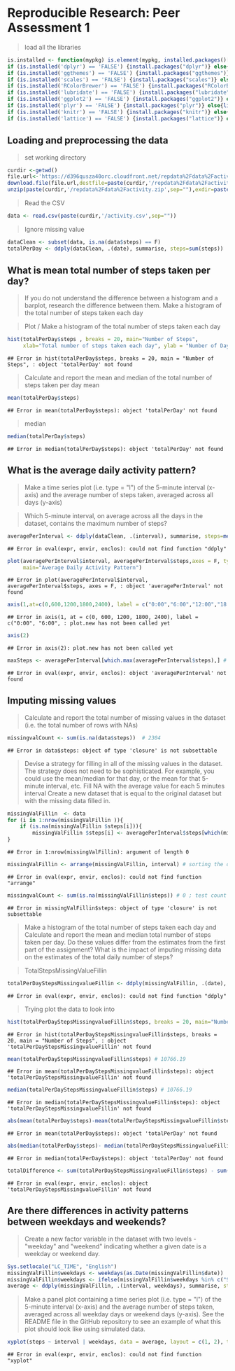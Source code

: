 
# Reproducible Research: Peer Assessment 1

> load all the libraries

```r
is.installed <- function(mypkg) is.element(mypkg, installed.packages()[,1]) 
if (is.installed('dplyr') == 'FALSE') {install.packages("dplyr")} else{library(dplyr)}
if (is.installed('ggthemes') == 'FALSE') {install.packages("ggthemes")} else{library(ggthemes)}
if (is.installed('scales') == 'FALSE') {install.packages("scales")} else{library(scales)}
if (is.installed('RColorBrewer') == 'FALSE') {install.packages("RColorBrewer")} else{library(RColorBrewer)}
if (is.installed('lubridate') == 'FALSE') {install.packages("lubridate")} else{library(lubridate)}
if (is.installed('ggplot2') == 'FALSE') {install.packages("ggplot2")} else{library(ggplot2)}
if (is.installed('plyr') == 'FALSE') {install.packages("plyr")} else{library(plyr)}
if (is.installed('knitr') == 'FALSE') {install.packages("knitr")} else{library(knitr)}
if (is.installed('lattice') == 'FALSE') {install.packages("lattice")} else{library(lattice)}

```
## Loading and preprocessing the data

> set working directory
```r
curdir <-getwd()
file.url<-'https://d396qusza40orc.cloudfront.net/repdata%2Fdata%2Factivity.zip'
download.file(file.url,destfile=paste(curdir,'/repdata%2Fdata%2Factivity.zip',sep=""))
unzip(paste(curdir,'/repdata%2Fdata%2Factivity.zip',sep=""),exdir=paste(curdir,sep=""),overwrite=TRUE)
```

> Read the CSV
```r
data <- read.csv(paste(curdir,'/activity.csv',sep=""))
```

> Ignore missing value
```r
dataClean <- subset(data, is.na(data$steps) == F)
totalPerDay <- ddply(dataClean, .(date), summarise, steps=sum(steps))
```

## What is mean total number of steps taken per day?

> If you do not understand the difference between a histogram and a barplot, research the difference between them. Make a histogram of the total number of steps taken each day

> Plot /  Make a histogram of the total number of steps taken each day

```r
hist(totalPerDay$steps , breaks = 20, main="Number of Steps", 
     xlab="Total number of steps taken each day", ylab = "Number of Days",col="red")
```

```
## Error in hist(totalPerDay$steps, breaks = 20, main = "Number of Steps", : object 'totalPerDay' not found
```
>Calculate and report the mean and median of the total number of steps taken per day
> mean

```r
mean(totalPerDay$steps)
```

```
## Error in mean(totalPerDay$steps): object 'totalPerDay' not found
```

> median

```r
median(totalPerDay$steps)	 
```

```
## Error in median(totalPerDay$steps): object 'totalPerDay' not found
```


## What is the average daily activity pattern?
>  Make a time series plot (i.e. type = "l") of the 5-minute interval (x-axis) and the average number of steps taken, averaged across all days (y-axis)

>  Which 5-minute interval, on average across all the days in the dataset, contains the maximum number of steps?


```r
averagePerInterval <- ddply(dataClean, .(interval), summarise, steps=mean(steps))
```

```
## Error in eval(expr, envir, enclos): could not find function "ddply"
```

```r
plot(averagePerInterval$interval, averagePerInterval$steps,axes = F, type="l", col="red", xlab="Time", ylab="Average Number of Steps",
     main="Average Daily Activity Pattern")
```

```
## Error in plot(averagePerInterval$interval, averagePerInterval$steps, axes = F, : object 'averagePerInterval' not found
```

```r
axis(1,at=c(0,600,1200,1800,2400), label = c("0:00","6:00","12:00","18:00","24:00"))
```

```
## Error in axis(1, at = c(0, 600, 1200, 1800, 2400), label = c("0:00", "6:00", : plot.new has not been called yet
```

```r
axis(2)
```

```
## Error in axis(2): plot.new has not been called yet
```

```r
maxSteps <- averagePerInterval[which.max(averagePerInterval$steps),] # 8.35 + 5-minute  = (8.35-8.40)
```

```
## Error in eval(expr, envir, enclos): object 'averagePerInterval' not found
```

## Imputing missing values

>  Calculate and report the total number of missing values in the dataset (i.e. the total number of rows with NAs)

```r
missingvalCount <- sum(is.na(data$steps))  # 2304
```

```
## Error in data$steps: object of type 'closure' is not subsettable
```

>  Devise a strategy for filling in all of the missing values in the dataset. The strategy does not need to be sophisticated. For example, you could use the mean/median for that day, or the mean for that 5-minute interval, etc.
>  Fill NA with the average value for each 5 minutes interval
>  Create a new dataset that is equal to the original dataset but with the missing data filled in.

```r
missingValFillin  <- data 
for (i in 1:nrow(missingValFillin )){
    if (is.na(missingValFillin $steps[i])){
        missingValFillin $steps[i] <- averagePerInterval$steps[which(missingValFillin $interval[i] == averagePerInterval$interval)]}
}
```

```
## Error in 1:nrow(missingValFillin): argument of length 0
```

```r
missingValFillin <- arrange(missingValFillin, interval) # sorting the data by interval
```

```
## Error in eval(expr, envir, enclos): could not find function "arrange"
```

```r
missingvalCount <- sum(is.na(missingValFillin$steps)) # 0 ; test count the missing value 
```

```
## Error in missingValFillin$steps: object of type 'closure' is not subsettable
```

>  Make a histogram of the total number of steps taken each day and Calculate and report the mean and median total number of steps taken per day. 
>  Do these values differ from the estimates from the first part of the assignment? 
>  What is the impact of imputing missing data on the estimates of the total daily number of steps?

> TotalStepsMissingValueFillin

```r
totalPerDayStepsMissingvalueFillin <- ddply(missingValFillin, .(date), summarise, steps=sum(steps))
```

```
## Error in eval(expr, envir, enclos): could not find function "ddply"
```

>  Trying plot the data to look into

```r
hist(totalPerDayStepsMissingvalueFillin$steps, breaks = 20, main="Number of Steps", xlab="Total number of steps taken each day", ylab = "Number of Days",col="red")
```

```
## Error in hist(totalPerDayStepsMissingvalueFillin$steps, breaks = 20, main = "Number of Steps", : object 'totalPerDayStepsMissingvalueFillin' not found
```

```r
mean(totalPerDayStepsMissingvalueFillin$steps) # 10766.19
```

```
## Error in mean(totalPerDayStepsMissingvalueFillin$steps): object 'totalPerDayStepsMissingvalueFillin' not found
```

```r
median(totalPerDayStepsMissingvalueFillin$steps) # 10766.19
```

```
## Error in median(totalPerDayStepsMissingvalueFillin$steps): object 'totalPerDayStepsMissingvalueFillin' not found
```

```r
abs(mean(totalPerDay$steps)-mean(totalPerDayStepsMissingvalueFillin$steps)) # 0
```

```
## Error in mean(totalPerDay$steps): object 'totalPerDay' not found
```

```r
abs(median(totalPerDay$steps)- median(totalPerDayStepsMissingvalueFillin$steps))/median(totalPerDay$steps) #0.0001104207
```

```
## Error in median(totalPerDay$steps): object 'totalPerDay' not found
```

```r
totalDifference <- sum(totalPerDayStepsMissingvalueFillin$steps) - sum(dataClean$steps)  # 86129.51
```

```
## Error in eval(expr, envir, enclos): object 'totalPerDayStepsMissingvalueFillin' not found
```

## Are there differences in activity patterns between weekdays and weekends?

>   Create a new factor variable in the dataset with two levels - "weekday" and "weekend" indicating whether a given date is a weekday or weekend day.
```r
Sys.setlocale("LC_TIME", "English") 
missingValFillin$weekdays <- weekdays(as.Date(missingValFillin$date))
missingValFillin$weekdays <- ifelse(missingValFillin$weekdays %in% c("Saturday", "Sunday"),"weekend", "weekday")
average <- ddply(missingValFillin, .(interval, weekdays), summarise, steps=mean(steps))
```


>    Make a panel plot containing a time series plot (i.e. type = "l") of the 5-minute interval (x-axis) and the average number of steps taken, averaged across all weekday days or weekend days (y-axis). See the README file in the GitHub repository to see an example of what this plot should look like using simulated data.

```r
xyplot(steps ~ interval | weekdays, data = average, layout = c(1, 2), type="l", xlab = "Interval", ylab = "Number of steps" , col="red")
```

```
## Error in eval(expr, envir, enclos): could not find function "xyplot"
```

